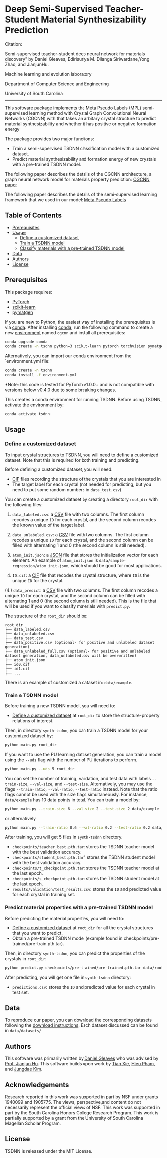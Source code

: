 # Deep Semi-Supervised Teacher-Student Material Synthesizability Prediction

Citation: 

Semi-supervised teacher-student deep neural network for materials discovery” by Daniel Gleaves, Edirisuriya M. Dilanga Siriwardane,Yong Zhao, and JianjunHu.

Machine learning and evolution laboratory

Department of Computer Science and Engineering

University of South Carolina

<hr>

This software package implements the Meta Pseudo Labels (MPL) semi-supervised learning method with Crystal Graph Convolutional Neural Networks (CGCNN) with that takes an arbitary crystal structure to predict material synthesizability and whether it has positive or negative formation energy

The package provides two major functions:

- Train a semi-supervised TSDNN classification model with a customized dataset.
- Predict material synthesizability and formation energy of new crystals with a pre-trained TSDNN model.

The following paper describes the details of the CGCNN architecture, a graph neural network model for materials property prediction: [CGCNN paper](https://link.aps.org/doi/10.1103/PhysRevLett.120.145301)

The following paper describes the details of the semi-supervised learning framework that we used in our model: [Meta Pseudo Labels](https://arxiv.org/abs/2003.10580)

## Table of Contents

- [Prerequisites](#prerequisites)
- [Usage](#usage)
  - [Define a customized dataset](#define-a-customized-dataset)
  - [Train a TSDNN model](#train-a-TSDNN-model)
  - [Classify materials with a pre-trained TSDNN model](#classify-materials-with-a-pre-trained-TSDNN-model)
- [Data](#data)
- [Authors](#authors)
- [License](#license)


##  Prerequisites

This package requires:

- [PyTorch](http://pytorch.org)
- [scikit-learn](http://scikit-learn.org/stable/)
- [pymatgen](http://pymatgen.org)

If you are new to Python, the easiest way of installing the prerequisites is via [conda](https://conda.io/docs/index.html). After installing [conda](http://conda.pydata.org/), run the following command to create a new [environment](https://conda.io/docs/user-guide/tasks/manage-environments.html) named `cgcnn` and install all prerequisites:

```bash
conda upgrade conda
conda create -n tsdnn python=3 scikit-learn pytorch torchvision pymatgen -c pytorch -c conda-forge
```

Alternatively, you can import our conda environment from the `environment.yml file:

```bash
conda create -n tsdnn
conda install -f environment.yml
```

*Note: this code is tested for PyTorch v1.0.0+ and is not compatible with versions below v0.4.0 due to some breaking changes.

This creates a conda environment for running TSDNN. Before using TSDNN, activate the environment by:

```bash
conda activate tsdnn
```

## Usage

### Define a customized dataset 

To input crystal structures to TSDNN, you will need to define a customized dataset. Note that this is required for both training and predicting. 

Before defining a customized dataset, you will need:

- [CIF](https://en.wikipedia.org/wiki/Crystallographic_Information_File) files recording the structure of the crystals that you are interested in
- The target label for each crystal (not needed for predicting, but you need to put some random numbers in `data_test.csv`)

You can create a customized dataset by creating a directory `root_dir` with the following files: 

1. `data_labeled.csv`: a [CSV](https://en.wikipedia.org/wiki/Comma-separated_values) file with two columns. The first column recodes a unique `ID` for each crystal, and the second column recodes the known value of the target label. 

1. `data_unlabeled.csv`: a [CSV](https://en.wikipedia.org/wiki/Comma-separated_values) file with two columns. The first column recodes a unique `ID` for each crystal, and the second column can be filled with alternating 1 and 0 (the second column is still needed).

2. `atom_init.json`: a [JSON](https://en.wikipedia.org/wiki/JSON) file that stores the initialization vector for each element. An example of `atom_init.json` is `data/sample-regression/atom_init.json`, which should be good for most applications.

3. `ID.cif`: a [CIF](https://en.wikipedia.org/wiki/Crystallographic_Information_File) file that recodes the crystal structure, where `ID` is the unique `ID` for the crystal.

(4.) `data_predict`: a [CSV](https://en.wikipedia.org/wiki/Comma-separated_values) file with two columns. The first column recodes a unique `ID` for each crystal, and the second column can be filled with alternating 1 and 0 (the second column is still needed). 
This is the file that will be used if you want to classify materials with `predict.py`. 

The structure of the `root_dir` should be:

```
root_dir
├── data_labeled.csv
├── data_unlabeled.csv
├── data_test.csv
├── data_positive.csv (optional- for positive and unlabeled dataset generation)
├── data_unlabeled_full.csv (optional- for positive and unlabeled dataset generation, data_unlabeled.csv will be overwritten)
├── atom_init.json
├── id0.cif
├── id1.cif
├── ...
```

There is an example of customized a dataset in: `data/example`.

### Train a TSDNN model

Before training a new TSDNN model, you will need to:

- [Define a customized dataset](#define-a-customized-dataset) at `root_dir` to store the structure-property relations of interest.

Then, in directory `synth-tsdnn`, you can train a TSDNN model for your customized dataset by:

```bash
python main.py root_dir
```

If you want to use the PU learning dataset generation, you can train a model using the `--uds` flag with the number of PU iterations to perform.

```bash
python main.py --uds 5 root_dir
``` 


You can set the number of training, validation, and test data with labels `--train-size`, `--val-size`, and `--test-size`. Alternatively, you may use the flags `--train-ratio`, `--val-ratio`, `--test-ratio` instead. Note that the ratio flags cannot be used with the size flags simultaneously. For instance, `data/example` has 10 data points in total. You can train a model by:

```bash
python main.py --train-size 6 --val-size 2 --test-size 2 data/example
```
or alternatively
```bash
python main.py --train-ratio 0.6 --val-ratio 0.2 --test-ratio 0.2 data/example
```

After training, you will get 5 files in `synth-tsdnn` directory.

- `checkpoints/teacher_best.pth.tar`: stores the TSDNN teacher model with the best validation accuracy.
- `checkpoints/student_best.pth.tar`" stores the TSDNN student model with the best validation accuracy.
- `checkpoints/t_checkpoint.pth.tar`: stores the TSDNN teacher model at the last epoch.
- `checkpoints/s_checkpoint.pth.tar`: stores the TSDNN student model at the last epoch.
- `results/validation/test_results.csv`: stores the `ID` and predicted value for each crystal in training set.

### Predict material properties with a pre-trained TSDNN model

Before predicting the material properties, you will need to:

- [Define a customized dataset](#define-a-customized-dataset) at `root_dir` for all the crystal structures that you want to predict.
- Obtain a pre-trained TSDNN model (example found in checkpoints/pre-trained/pre-train.pth.tar).

Then, in directory `synth-tsdnn`, you can predict the properties of the crystals in `root_dir`:

```bash
python predict.py checkpoints/pre-trained/pre-trained.pth.tar data/root_dir
```

After predicting, you will get one file in `synth-tsdnn` directory:

- `predictions.csv`: stores the `ID` and predicted value for each crystal in test set.

## Data

To reproduce our paper, you can download the corresponding datasets following the [download instructions](data/download). Each dataset discussed can be found in `data/datasets/`

## Authors

This software was primarily written by [Daniel Gleaves](http://mleg.cse.sc.edu/people.html) who was advised by [Prof. Jianjun Hu](https://cse.sc.edu/~jianjunh/index.html). This software builds upon work by [Tian Xie](https://github.com/txie-93), [Hieu Pham](https://github.com/google-research/google-research/tree/master/meta_pseudo_labels), and [Jungdae Kim](https://github.com/kekmodel).

## Acknowledgements

Research reported in this work was supported in part by NSF under grants 1940099 and 1905775. The views, perspective,and content do not necessarily represent the official views of NSF. This work was supported in part by the South Carolina Honors College Research Program. This work is partially supported by a grant from the University of South Carolina Magellan Scholar Program.

## License

TSDNN is released under the MIT License.



